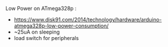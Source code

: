 Low Power on ATmega328p :
- https://www.disk91.com/2014/technology/hardware/arduino-atmega328p-low-power-consumption/
- ~25uA on sleeping
- load switch for peripherals